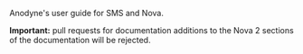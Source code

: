 Anodyne's user guide for SMS and Nova.

**Important:** pull requests for documentation additions to the Nova 2 sections of the documentation will be rejected.